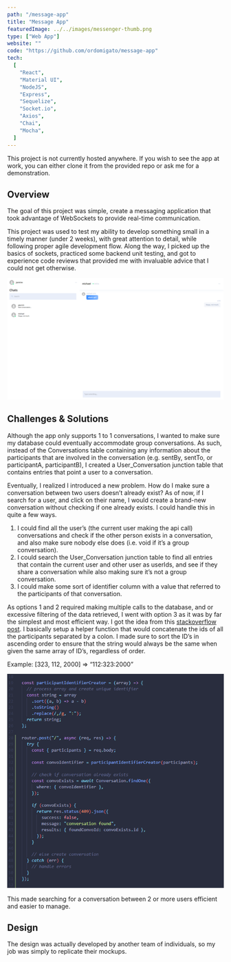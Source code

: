 ```yaml
---
path: "/message-app"
title: "Message App"
featuredImage: ../../images/messenger-thumb.png
type: ["Web App"]
website: ""
code: "https://github.com/ordomigato/message-app"
tech:
  [
    "React",
    "Material UI",
    "NodeJS",
    "Express",
    "Sequelize",
    "Socket.io",
    "Axios",
    "Chai",
    "Mocha",
  ]
---
```

<p class="card notice">This project is not currently hosted anywhere. If you wish to see the app at work, you can either clone it from the provided repo or ask me for a demonstration.</p>

## Overview

<p>
The goal of this project was simple, create a messaging application that took advantage of WebSockets to provide real-time communication.
</p>
<p>
This project was used to test my ability to develop something small in a timely manner (under 2 weeks), with great attention to detail, while following proper agile development flow. Along the way, I picked up the basics of sockets, practiced some backend unit testing, and got to experience code reviews that provided me with invaluable advice that I could not get otherwise.
</p>


![Application UI](../../images/messenger-1.png)

## Challenges & Solutions

<p>
Although the app only supports 1 to 1 conversations, I wanted to make sure my database could eventually accommodate group conversations. As such, instead of the Conversations table containing any information about the participants that are involved in the conversation (e.g. sentBy, sentTo, or participantA, participantB), I created a User_Conversation junction table that contains entries that point a user to a conversation.
</p>

<p>
Eventually, I realized I introduced a new problem. How do I make sure a conversation between two users doesn’t already exist? As of now, if I search for a user, and click on their name, I would create a brand-new conversation without checking if one already exists. I could handle this in quite a few ways. 
</p>

<ol class="list-outside card section">
<li>I could find all the user’s (the current user making the api call) conversations and check if the other person exists in a conversation, and also make sure nobody else does (i.e. void if it’s a group conversation).</li>
<li>I could search the User_Conversation junction table to find all entries that contain the current user and other user as userIds, and see if they share a conversation while also making sure it’s not a group conversation.</li>
<li>I could make some sort of identifier column with a value that referred to the participants of that conversation.</li>
</ol>

<p>
As options 1 and 2 required making multiple calls to the database, and or excessive filtering of the data retrieved, I went with option 3 as it was by far the simplest and most efficient way. I got the idea from this <a href="https://stackoverflow.com/questions/49090027/retrieving-chat-history-between-two-users-sequelize">stackoverflow post</a>. I basically setup a helper function that would concatenate the ids of all the participants separated by a colon. I made sure to sort the ID’s in ascending order to ensure that the string would always be the same when given the same array of ID’s, regardless of order.
</p>

<p>
Example: [323, 112, 2000] => “112:323:2000”
</p>

![Create conversation example code](../../images/messenger-3.png)

<p>
This made searching for a conversation between 2 or more users efficient and easier to manage.
</p>

## Design

<p>
The design was actually developed by another team of individuals, so my job was simply to replicate their mockups. 
</p>
